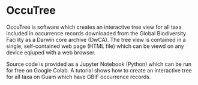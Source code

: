 # OccuTree

OccuTree is software which creates an interactive tree view for all taxa included in occurrence records downloaded from the Global Biodiversity Facility as a Darwin core archive (DwCA). The tree view is contained in a single, self-contained web page (HTML file) which can be viewd on any device eqiuped with a web browser.  

Source code is provided as a Jupyter Notebook (Python) which can be run for free on Google Colab. A tutorial shows how to create an interactive tree for all taxa on Guam which have GBIF occurrence records.
